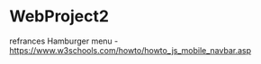 # WebProject2




refrances 
Hamburger menu - https://www.w3schools.com/howto/howto_js_mobile_navbar.asp 
